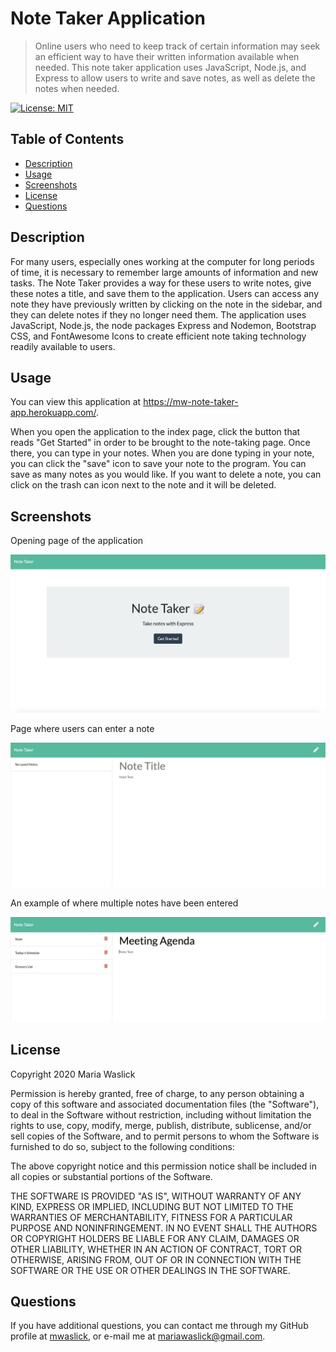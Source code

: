 # Note Taker Application

> Online users who need to keep track of certain information may seek an efficient way to have their written information available when needed. This note taker application uses JavaScript, Node.js, and Express to allow users to write and save notes, as well as delete the notes when needed.

[![License: MIT](https://img.shields.io/badge/License-MIT-yellow.svg)](https://opensource.org/licenses/MIT)

## Table of Contents

 * [Description](#description)
  * [Usage](#usage)
  * [Screenshots](#screenshots)
  * [License](#license)
  * [Questions](#questions)


## Description

For many users, especially ones working at the computer for long periods of time, it is necessary to remember large amounts of information and new tasks. The Note Taker provides a way for these users to write notes, give these notes a title, and save them to the application. Users can access any note they have previously written by clicking on the note in the sidebar, and they can delete notes if they no longer need them. The application uses JavaScript, Node.js, the node packages Express and Nodemon, Bootstrap CSS, and FontAwesome Icons to create efficient note taking technology readily available to users.

## Usage

You can view this application at https://mw-note-taker-app.herokuapp.com/. 

When you open the application to the index page, click the button that reads "Get Started" in order to be brought to the note-taking page. Once there, you can type in your notes. When you are done typing in your note, you can click the "save" icon to save your note to the program. You can save as many notes as you would like. If you want to delete a note, you can click on the trash can icon next to the note and it will be deleted.

## Screenshots

Opening page of the application

![The opening page of the application that reads "Note Taker: Take notes with express" and a button that says "Get Started"](./screenshots/openingpage.png)

Page where users can enter a note 

![Note taking page with a place to enter a new note, and a sidebar that says "No notes saved"](./screenshots/newnote.png)

An example of where multiple notes have been entered

![The note taking app with several notes on display in the sidebar. A trash can icon icon is next to all of the notes](./screenshots/examplenotes.png)

## License

Copyright 2020 Maria Waslick

Permission is hereby granted, free of charge, to any person obtaining a copy of this software and associated documentation files (the "Software"), to deal in the Software without restriction, including without limitation the rights to use, copy, modify, merge, publish, distribute, sublicense, and/or sell copies of the Software, and to permit persons to whom the Software is furnished to do so, subject to the following conditions:

The above copyright notice and this permission notice shall be included in all copies or substantial portions of the Software.

THE SOFTWARE IS PROVIDED "AS IS", WITHOUT WARRANTY OF ANY KIND, EXPRESS OR IMPLIED, INCLUDING BUT NOT LIMITED TO THE WARRANTIES OF MERCHANTABILITY, FITNESS FOR A PARTICULAR PURPOSE AND NONINFRINGEMENT. IN NO EVENT SHALL THE AUTHORS OR COPYRIGHT HOLDERS BE LIABLE FOR ANY CLAIM, DAMAGES OR OTHER LIABILITY, WHETHER IN AN ACTION OF CONTRACT, TORT OR OTHERWISE, ARISING FROM, OUT OF OR IN CONNECTION WITH THE SOFTWARE OR THE USE OR OTHER DEALINGS IN THE SOFTWARE.

## Questions

If you have additional questions, you can contact me through my GitHub profile at [mwaslick](https://github.com/mwaslick), or e-mail me at mariawaslick@gmail.com.
